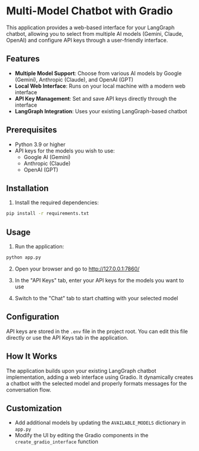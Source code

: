 # Multi-Model Chatbot with Gradio

This application provides a web-based interface for your LangGraph chatbot, allowing you to select from multiple AI models (Gemini, Claude, OpenAI) and configure API keys through a user-friendly interface.

## Features

- **Multiple Model Support**: Choose from various AI models by Google (Gemini), Anthropic (Claude), and OpenAI (GPT)
- **Local Web Interface**: Runs on your local machine with a modern web interface
- **API Key Management**: Set and save API keys directly through the interface
- **LangGraph Integration**: Uses your existing LangGraph-based chatbot

## Prerequisites

- Python 3.9 or higher
- API keys for the models you wish to use:
  - Google AI (Gemini)
  - Anthropic (Claude)
  - OpenAI (GPT)

## Installation

1. Install the required dependencies:

```bash
pip install -r requirements.txt
```

## Usage

1. Run the application:

```bash
python app.py
```

2. Open your browser and go to http://127.0.0.1:7860/

3. In the "API Keys" tab, enter your API keys for the models you want to use

4. Switch to the "Chat" tab to start chatting with your selected model

## Configuration

API keys are stored in the `.env` file in the project root. You can edit this file directly or use the API Keys tab in the application.

## How It Works

The application builds upon your existing LangGraph chatbot implementation, adding a web interface using Gradio. It dynamically creates a chatbot with the selected model and properly formats messages for the conversation flow.

## Customization

- Add additional models by updating the `AVAILABLE_MODELS` dictionary in `app.py`
- Modify the UI by editing the Gradio components in the `create_gradio_interface` function
